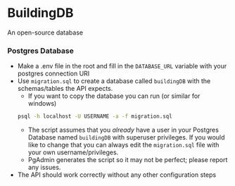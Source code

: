 # BuildingDB
An open-source database

### Postgres Database
- Make a .env file in the root and fill in the `DATABASE_URL` variable with your postgres connection URI
- Use `migration.sql` to create a database called `buildingDB` with the schemas/tables the API expects.
    + If you want to copy the database you can run (or similar for windows)
    ```bash
    psql -h localhost -U USERNAME -a -f migration.sql
    ```
    + The script assumes that you *already* have a user in your Postgres Database named `buildingDB` with superuser privileges. If you would like to change that you can always edit the `migration.sql` file with your own username/privileges.
    + PgAdmin generates the script so it may not be perfect; please report any issues.
- The API should work correctly without any other configuration steps